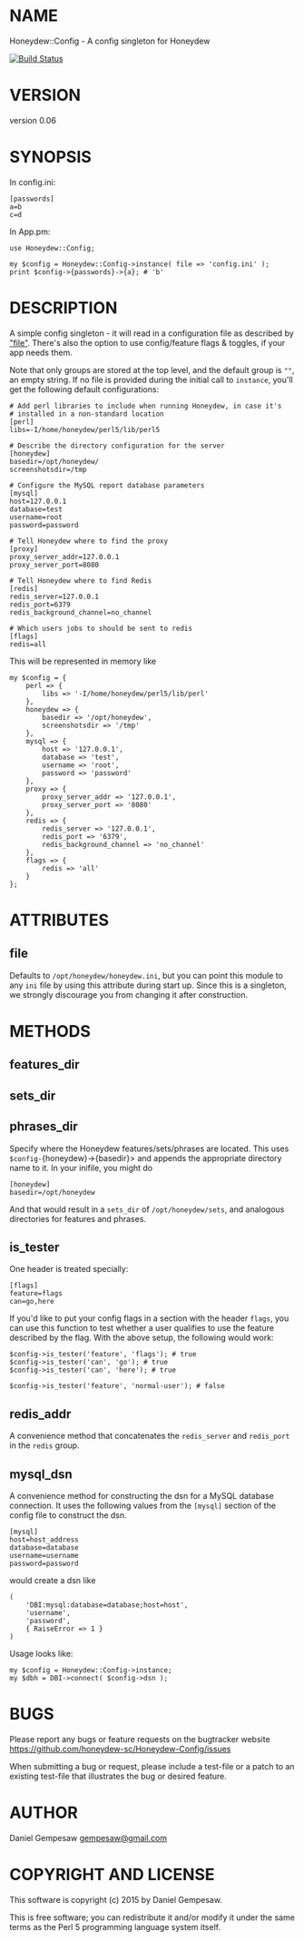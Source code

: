 # NAME

Honeydew::Config - A config singleton for Honeydew

[![Build Status](https://travis-ci.org/honeydew-sc/Honeydew-Config.svg?branch=master)](https://travis-ci.org/honeydew-sc/Honeydew-Config)

# VERSION

version 0.06

# SYNOPSIS

In config.ini:

    [passwords]
    a=b
    c=d

In App.pm:

    use Honeydew::Config;

    my $config = Honeydew::Config->instance( file => 'config.ini' );
    print $config->{passwords}->{a}; # 'b'

# DESCRIPTION

A simple config singleton - it will read in a configuration file as
described by ["file"](#file). There's also the option to use config/feature
flags & toggles, if your app needs them.

Note that only groups are stored at the top level, and the default
group is `""`, an empty string. If no file is provided during the
initial call to `instance`, you'll get the following default
configurations:

    # Add perl libraries to include when running Honeydew, in case it's
    # installed in a non-standard location
    [perl]
    libs=-I/home/honeydew/perl5/lib/perl5

    # Describe the directory configuration for the server
    [honeydew]
    basedir=/opt/honeydew/
    screenshotsdir=/tmp

    # Configure the MySQL report database parameters
    [mysql]
    host=127.0.0.1
    database=test
    username=root
    password=password

    # Tell Honeydew where to find the proxy
    [proxy]
    proxy_server_addr=127.0.0.1
    proxy_server_port=8080

    # Tell Honeydew where to find Redis
    [redis]
    redis_server=127.0.0.1
    redis_port=6379
    redis_background_channel=no_channel

    # Which users jobs to should be sent to redis
    [flags]
    redis=all

This will be represented in memory like

    my $config = {
        perl => {
            libs => '-I/home/honeydew/perl5/lib/perl'
        },
        honeydew => {
            basedir => '/opt/honeydew',
            screenshotsdir => '/tmp'
        },
        mysql => {
            host => '127.0.0.1',
            database => 'test',
            username => 'root',
            password => 'password'
        },
        proxy => {
            proxy_server_addr => '127.0.0.1',
            proxy_server_port => '8080'
        },
        redis => {
            redis_server => '127.0.0.1',
            redis_port => '6379',
            redis_background_channel => 'no_channel'
        },
        flags => {
            redis => 'all'
        }
    };

# ATTRIBUTES

## file

Defaults to `/opt/honeydew/honeydew.ini`, but you can point this
module to any `ini` file by using this attribute during start
up. Since this is a singleton, we strongly discourage you from
changing it after construction.

# METHODS

## features\_dir

## sets\_dir

## phrases\_dir

Specify where the Honeydew features/sets/phrases are located. This
uses `$config-`{honeydew}->{basedir}> and appends the appropriate
directory name to it. In your inifile, you might do

    [honeydew]
    basedir=/opt/honeydew

And that would result in a `sets_dir` of `/opt/honeydew/sets`, and
analogous directories for features and phrases.

## is\_tester

One header is treated specially:

    [flags]
    feature=flags
    can=go,here

If you'd like to put your config flags in a section with the header
`flags`, you can use this function to test whether a user qualifies
to use the feature described by the flag. With the above setup, the
following would work:

    $config->is_tester('feature', 'flags'); # true
    $config->is_tester('can', 'go'); # true
    $config->is_tester('can', 'here'); # true

    $config->is_tester('feature', 'normal-user'); # false

## redis\_addr

A convenience method that concatenates the `redis_server` and
`redis_port` in the `redis` group.

## mysql\_dsn

A convenience method for constructing the dsn for a MySQL database
connection. It uses the following values from the `[mysql]` section
of the config file to construct the dsn.

    [mysql]
    host=host_address
    database=database
    username=username
    password=password

would create a dsn like

    (
        'DBI:mysql:database=database;host=host',
        'username',
        'password',
        { RaiseError => 1 }
    )

Usage looks like:

    my $config = Honeydew::Config->instance;
    my $dbh = DBI->connect( $config->dsn );

# BUGS

Please report any bugs or feature requests on the bugtracker website
https://github.com/honeydew-sc/Honeydew-Config/issues

When submitting a bug or request, please include a test-file or a
patch to an existing test-file that illustrates the bug or desired
feature.

# AUTHOR

Daniel Gempesaw <gempesaw@gmail.com>

# COPYRIGHT AND LICENSE

This software is copyright (c) 2015 by Daniel Gempesaw.

This is free software; you can redistribute it and/or modify it under
the same terms as the Perl 5 programming language system itself.
